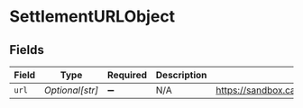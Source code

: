 # SettlementURLObject


## Fields

| Field                                                                                  | Type                                                                                   | Required                                                                               | Description                                                                            | Example                                                                                |
| -------------------------------------------------------------------------------------- | -------------------------------------------------------------------------------------- | -------------------------------------------------------------------------------------- | -------------------------------------------------------------------------------------- | -------------------------------------------------------------------------------------- |
| `url`                                                                                  | *Optional[str]*                                                                        | :heavy_minus_sign:                                                                     | N/A                                                                                    | https://sandbox.cashfree.com/pg/orders/order_271vovQ3PTZAx3fDI0xtZbC4jkPET/settlements |